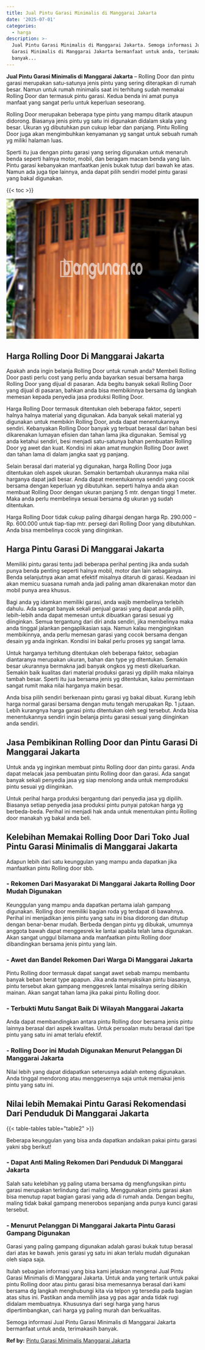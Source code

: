 ```yaml
---
title: Jual Pintu Garasi Minimalis di Manggarai Jakarta
date: '2025-07-01'
categories:
  - harga
description: >-
  Jual Pintu Garasi Minimalis di Manggarai Jakarta. Semoga informasi Jual Pintu
  Garasi Minimalis di Manggarai Jakarta bermanfaat untuk anda, terimakasih
  banyak...
---
```


**Jual Pintu Garasi Minimalis di Manggarai Jakarta** – Rolling Door dan pintu garasi merupakan satu-satunya jenis pintu yang sering diterapkan di rumah besar. Namun untuk rumah minimalis saat ini terhitung sudah memakai Rolling Door dan termasuk pintu garasi. Kedua benda ini amat punya manfaat yang sangat perlu untuk keperluan seseorang.

Rolling Door merupakan beberapa type pintu yang mampu ditarik ataupun didorong. Biasanya jenis pintu yg satu ini digunakan didalam skala yang besar. Ukuran yg dibutuhkan pun cukup lebar dan panjang. Pintu Rolling Door juga akan mengimbuhkan kenyamanan yg sangat untuk sebuah rumah yg miliki halaman luas.

Sperti itu jua dengan pintu garasi yang sering digunakan untuk menaruh benda seperti halnya motor, mobil, dan beragam macam benda yang lain. Pintu garasi kebanyakan manfaatkan jenis bukak tutup dari bawah ke atas. Namun ada juga tipe lainnya, anda dapat pilih sendiri model pintu garasi yang bakal digunakan.

{{< toc >}}

![Jual Pintu Garasi Minimalis di Manggarai Jakarta](/images/pintu-garasi-39.png)

## Harga Rolling Door Di Manggarai Jakarta

Apakah anda ingin belanja Rolling Door untuk rumah anda? Membeli Rolling Door pasti perlu cost yang perlu anda bayarkan sesuai bersama harga Rolling Door yang dijual di pasaran. Ada begitu banyak sekali Rolling Door yang dijual di pasaran, bahkan anda bisa membikinnya bersama dg langkah memesan kepada penyedia jasa produksi Rolling Door.

Harga Rolling Door termasuk ditentukan oleh beberapa faktor, seperti halnya halnya material yang digunakan. Ada banyak sekali material yg digunakan untuk membikin Rolling Door, anda dapat menentukannya sendiri. Kebanyakan Rolling Door banyak yg terbuat berasal dari bahan besi dikarenakan lumayan efisien dan tahan lama jika digunakan. Semisal yg anda ketahui sendiri, besi menjadi satu-satunya bahan pembuatan Rolling Door yg awet dan kuat. Kondisi ini akan amat mungkin Rolling Door awet dan tahan lama di dalam jangka saat yg panjang.

Selain berasal dari material yg digunakan, harga Rolling Door juga ditentukan oleh aspek ukuran. Semakin bertambah ukurannya maka nilai harganya dapat jadi besar. Anda dapat menentukannya sendiri yang cocok bersama dengan keperluan yg dibutuhkan. seperti halnya anda akan membuat Rolling Door dengan ukuran panjang 5 mtr. dengan tinggi 1 meter. Maka anda perlu membelinya sesuai bersama dg ukuran yg sudah ditentukan.

Harga Rolling Door tidak cukup paling dihargai dengan harga Rp. 290.000 – Rp. 600.000 untuk tiap-tiap mtr. persegi dari Rolling Door yang dibutuhkan. Anda bisa membelinya cocok yang diinginkan.

## Harga Pintu Garasi Di Manggarai Jakarta

Memiliki pintu garasi tentu jadi beberapa perihal penting jika anda sudah punya benda penting seperti halnya mobil, motor dan lain sebagainya. Benda selanjutnya akan amat efektif misalnya ditaruh di garasi. Keadaan ini akan memicu suasana rumah anda jadi paling aman dikarenakan motor dan mobil punya area khusus.

Bagi anda yg idamkan memiliki garasi, anda wajib membelinya terlebih dahulu. Ada sangat banyak sekali penjual garasi yang dapat anda pilih, lebih-lebih anda dapat memesan untuk dibuatkan garasi sesuai yg diinginkan. Semua tergantung dari diri anda sendiri, jika membelinya maka anda tinggal jalankan pengaplikasian saja. Namun kalau menginginkan membikinnya, anda perlu memesan garasi yang cocok bersama dengan desain yg anda inginkan. Kondisi ini bakal perlu proses yg sangat lama.

Untuk harganya terhitung ditentukan oleh beberapa faktor, sebagian diantaranya merupakan ukuran, bahan dan type yg ditentukan. Semakin besar ukurannya bermakna jadi banyak ongkos yg mesti dikeluarkan. Semakin baik kualitas dari material produksi garasi yg dipilih maka nilainya tambah besar. Sperti itu jua bersama jenis yg ditentukan, kalau permintaan sangat rumit maka nilai harganya makin besar.

Anda bisa pilih sendiri berkenaan pintu garasi yg bakal dibuat. Kurang lebih harga normal garasi bersama dengan mutu tengah merupakan Rp. 1 jutaan. Lebih kurangnya harga garasi pintu ditentukan oleh segi tersebut. Anda bisa menentukannya sendiri ingin belanja pintu garasi sesuai yang diinginkan anda sendiri.

## Jasa Pembikinan Rolling Door dan Pintu Garasi Di Manggarai Jakarta

Untuk anda yg inginkan membuat pintu Rolling door dan pintu garasi. Anda dapat melacak jasa pembuatan pintu Rolling door dan garasi. Ada sangat banyak sekali penyedia jasa yg siap menolong anda untuk memproduksi pintu sesuai yg diinginkan.

Untuk perihal harga produksi bergantung dari penyedia jasa yg dipilih. Biasanya setiap penyedia jasa produksi pintu punyai patokan harga yg berbeda-beda. Perihal ini menjadi hak anda untuk menentukan pintu Rolling door manakah yg bakal anda beli.

## Kelebihan Memakai Rolling Door Dari Toko Jual Pintu Garasi Minimalis di Manggarai Jakarta

Adapun lebih dari satu keunggulan yang mampu anda dapatkan jika manfaatkan pintu Rolling door sbb.

### \- Rekomen Dari Masyarakat Di Manggarai Jakarta Rolling Door Mudah Digunakan

Keunggulan yang mampu anda dapatkan pertama ialah gampang digunakan. Rolling door memiliki bagian roda yg terdapat di bawahnya. Perihal ini menjadikan jenis pintu yang satu ini bisa didorong dan ditutup dengan benar-benar mudah. Berbeda dengan pintu yg dibukak, umumnya anggota bawah dapat menggesrek ke lantai apabila telah lama digunakan. Akan sangat unggul bilamana anda manfaatkan pintu Rolling door dibandingkan bersama jenis pintu yang lain.

### \- Awet dan Bandel Rekomen Dari Warga Di Manggarai Jakarta

Pintu Rolling door termasuk dapat sangat awet sebab mampu membantu banyak beban berat type apapun. Jika anda menyaksikan pintu biasanya, pintu tersebut akan gampang menggesrek lantai misalnya sering dibikin mainan. Akan sangat tahan lama jika pakai pintu Rolling door.

### \- Terbukti Mutu Sangat Baik Di Wilayah Manggarai Jakarta

Anda dapat membandingkan antara pintu Rolling door bersama jenis pintu lainnya berasal dari aspek kwalitas. Untuk persoalan mutu berasal dari tipe pintu yang satu ini amat terlalu efektif.

### \- Rolling Door ini Mudah Digunakan Menurut Pelanggan Di Manggarai Jakarta

Nilai lebih yang dapat didapatkan seterusnya adalah enteng digunakan. Anda tinggal mendorong atau menggesernya saja untuk memakai jenis pintu yang satu ini.

## Nilai lebih Memakai Pintu Garasi Rekomendasi Dari Penduduk Di Manggarai Jakarta

{{< table-tables table="table2" >}}

Beberapa keunggulan yang bisa anda dapatkan andaikan pakai pintu garasi yakni sbg berikut!

### \- Dapat Anti Maling Rekomen Dari Penduduk Di Manggarai Jakarta

Salah satu kelebihan yg paling utama bersama dg mengfungsikan pintu garasi merupakan terlindung dari maling. Menggunakan pintu garasi akan bisa menutup rapat bagian garasi yang ada di rumah anda. Dengan begitu, maling tidak bakal gampang menerobos sepanjang anda punya kunci garasi tersebut.

### \- Menurut Pelanggan Di Manggarai Jakarta Pintu Garasi Gampang Digunakan

Garasi yang paling gampang digunakan adalah garasi bukak tutup berasal dari atas ke bawah. jenis garasi yg satu ini akan terlalu mudah digunakan oleh siapa saja.

Itulah sebagian informasi yang bisa kami jelaskan mengenai Jual Pintu Garasi Minimalis di Manggarai Jakarta. Untuk anda yang tertarik untuk pakai pintu Rolling door atau pintu garasi bisa memesannya berasal dari kami bersama dg langkah menghubungi kita via telpon yg tersedia pada bagian atas situs ini. Pastikan anda memilih jasa yg pas agar anda tidak rugi didalam membuatnya. Khususnya dari segi harga yang harus dipertimbangkan, cari harga yg paling murah dan berkualitas.

Semoga informasi Jual Pintu Garasi Minimalis di Manggarai Jakarta bermanfaat untuk anda, terimakasih banyak.

**Ref by:** [Pintu Garasi Minimalis Manggarai Jakarta](https://id.wikipedia.org/wiki/Pintu)
